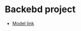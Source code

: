 # Backebd project
- [Model link](https://app.eraser.io/workspace/yPAhdu6bGdW3S5IxtcDG?origin=share)
